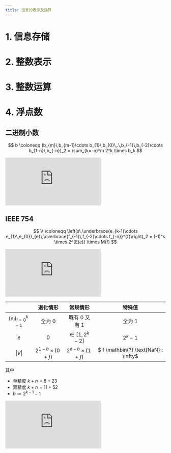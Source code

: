 ```yaml
---
title: 信息的表示及运算
---
```


# 1. 信息存储

# 2. 整数表示

# 3. 整数运算

# 4. 浮点数

## 二进制小数

$$
b \coloneqq (b_{m}\,b_{m-1}\cdots b_{1}\,b_{0}\,.\,b_{-1}\,b_{-2}\cdots b_{1-n}\,b_{-n})_2
= \sum_{k=-n}^m 2^k \times b_k
$$

![](https://csapp.cs.cmu.edu/3e/ics3/data/fractional-binary.pdf)

## IEEE 754

$$
V \coloneqq \left(s\,\underbrace{e_{k-1}\cdots e_{1}\,e_{0}}_{e}\,\overbrace{f_{-1}\,f_{-2}\cdots f_{-n}}^{f}\right)_2
= (-1)^s \times 2^{E(e)} \times M(f)
$$

![](https://csapp.cs.cmu.edu/3e/ics3/data/fp-cases.pdf)

|            |        退化情形         |       常规情形       | 特殊值 |
| :--------: | :---------------------: | :------------------: | :------: |
| $(e_i)_{i=0}^{k-1}$ | 全为 $0$ | 既有 $0$ 又有 $1$ | 全为 $1$ |
|    $e$     |           $0$           | $\in[1,2^k-2]$ | $2^k-1$  |
|    $\vert V\vert$    |    $2^{1-b}\times(0+f)$    | $2^{e-b}\times(1+f)$ | $ f \mathbin{?} \text{NaN} : \infty$ |

其中
- 单精度 $k+n=8+23$
- 双精度 $k+n=11+52$
- $b \coloneqq 2^{k-1} - 1$

![](https://csapp.cs.cmu.edu/3e/ics3/data/fp-formats.pdf)
